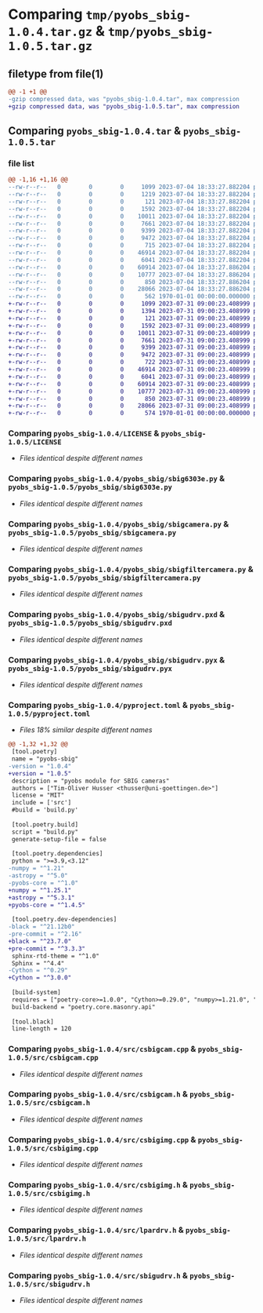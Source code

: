 # Comparing `tmp/pyobs_sbig-1.0.4.tar.gz` & `tmp/pyobs_sbig-1.0.5.tar.gz`

## filetype from file(1)

```diff
@@ -1 +1 @@
-gzip compressed data, was "pyobs_sbig-1.0.4.tar", max compression
+gzip compressed data, was "pyobs_sbig-1.0.5.tar", max compression
```

## Comparing `pyobs_sbig-1.0.4.tar` & `pyobs_sbig-1.0.5.tar`

### file list

```diff
@@ -1,16 +1,16 @@
--rw-r--r--   0        0        0     1099 2023-07-04 18:33:27.882204 pyobs_sbig-1.0.4/LICENSE
--rw-r--r--   0        0        0     1219 2023-07-04 18:33:27.882204 pyobs_sbig-1.0.4/build.py
--rw-r--r--   0        0        0      121 2023-07-04 18:33:27.882204 pyobs_sbig-1.0.4/pyobs_sbig/__init__.py
--rw-r--r--   0        0        0     1592 2023-07-04 18:33:27.882204 pyobs_sbig-1.0.4/pyobs_sbig/sbig6303e.py
--rw-r--r--   0        0        0    10011 2023-07-04 18:33:27.882204 pyobs_sbig-1.0.4/pyobs_sbig/sbigcamera.py
--rw-r--r--   0        0        0     7661 2023-07-04 18:33:27.882204 pyobs_sbig-1.0.4/pyobs_sbig/sbigfiltercamera.py
--rw-r--r--   0        0        0     9399 2023-07-04 18:33:27.882204 pyobs_sbig-1.0.4/pyobs_sbig/sbigudrv.pxd
--rw-r--r--   0        0        0     9472 2023-07-04 18:33:27.882204 pyobs_sbig-1.0.4/pyobs_sbig/sbigudrv.pyx
--rw-r--r--   0        0        0      715 2023-07-04 18:33:27.882204 pyobs_sbig-1.0.4/pyproject.toml
--rw-r--r--   0        0        0    46914 2023-07-04 18:33:27.882204 pyobs_sbig-1.0.4/src/csbigcam.cpp
--rw-r--r--   0        0        0     6041 2023-07-04 18:33:27.882204 pyobs_sbig-1.0.4/src/csbigcam.h
--rw-r--r--   0        0        0    60914 2023-07-04 18:33:27.886204 pyobs_sbig-1.0.4/src/csbigimg.cpp
--rw-r--r--   0        0        0    10777 2023-07-04 18:33:27.886204 pyobs_sbig-1.0.4/src/csbigimg.h
--rw-r--r--   0        0        0      850 2023-07-04 18:33:27.886204 pyobs_sbig-1.0.4/src/lpardrv.h
--rw-r--r--   0        0        0    28066 2023-07-04 18:33:27.886204 pyobs_sbig-1.0.4/src/sbigudrv.h
--rw-r--r--   0        0        0      562 1970-01-01 00:00:00.000000 pyobs_sbig-1.0.4/PKG-INFO
+-rw-r--r--   0        0        0     1099 2023-07-31 09:00:23.408999 pyobs_sbig-1.0.5/LICENSE
+-rw-r--r--   0        0        0     1394 2023-07-31 09:00:23.408999 pyobs_sbig-1.0.5/build.py
+-rw-r--r--   0        0        0      121 2023-07-31 09:00:23.408999 pyobs_sbig-1.0.5/pyobs_sbig/__init__.py
+-rw-r--r--   0        0        0     1592 2023-07-31 09:00:23.408999 pyobs_sbig-1.0.5/pyobs_sbig/sbig6303e.py
+-rw-r--r--   0        0        0    10011 2023-07-31 09:00:23.408999 pyobs_sbig-1.0.5/pyobs_sbig/sbigcamera.py
+-rw-r--r--   0        0        0     7661 2023-07-31 09:00:23.408999 pyobs_sbig-1.0.5/pyobs_sbig/sbigfiltercamera.py
+-rw-r--r--   0        0        0     9399 2023-07-31 09:00:23.408999 pyobs_sbig-1.0.5/pyobs_sbig/sbigudrv.pxd
+-rw-r--r--   0        0        0     9472 2023-07-31 09:00:23.408999 pyobs_sbig-1.0.5/pyobs_sbig/sbigudrv.pyx
+-rw-r--r--   0        0        0      722 2023-07-31 09:00:23.408999 pyobs_sbig-1.0.5/pyproject.toml
+-rw-r--r--   0        0        0    46914 2023-07-31 09:00:23.408999 pyobs_sbig-1.0.5/src/csbigcam.cpp
+-rw-r--r--   0        0        0     6041 2023-07-31 09:00:23.408999 pyobs_sbig-1.0.5/src/csbigcam.h
+-rw-r--r--   0        0        0    60914 2023-07-31 09:00:23.408999 pyobs_sbig-1.0.5/src/csbigimg.cpp
+-rw-r--r--   0        0        0    10777 2023-07-31 09:00:23.408999 pyobs_sbig-1.0.5/src/csbigimg.h
+-rw-r--r--   0        0        0      850 2023-07-31 09:00:23.408999 pyobs_sbig-1.0.5/src/lpardrv.h
+-rw-r--r--   0        0        0    28066 2023-07-31 09:00:23.408999 pyobs_sbig-1.0.5/src/sbigudrv.h
+-rw-r--r--   0        0        0      574 1970-01-01 00:00:00.000000 pyobs_sbig-1.0.5/PKG-INFO
```

### Comparing `pyobs_sbig-1.0.4/LICENSE` & `pyobs_sbig-1.0.5/LICENSE`

 * *Files identical despite different names*

### Comparing `pyobs_sbig-1.0.4/pyobs_sbig/sbig6303e.py` & `pyobs_sbig-1.0.5/pyobs_sbig/sbig6303e.py`

 * *Files identical despite different names*

### Comparing `pyobs_sbig-1.0.4/pyobs_sbig/sbigcamera.py` & `pyobs_sbig-1.0.5/pyobs_sbig/sbigcamera.py`

 * *Files identical despite different names*

### Comparing `pyobs_sbig-1.0.4/pyobs_sbig/sbigfiltercamera.py` & `pyobs_sbig-1.0.5/pyobs_sbig/sbigfiltercamera.py`

 * *Files identical despite different names*

### Comparing `pyobs_sbig-1.0.4/pyobs_sbig/sbigudrv.pxd` & `pyobs_sbig-1.0.5/pyobs_sbig/sbigudrv.pxd`

 * *Files identical despite different names*

### Comparing `pyobs_sbig-1.0.4/pyobs_sbig/sbigudrv.pyx` & `pyobs_sbig-1.0.5/pyobs_sbig/sbigudrv.pyx`

 * *Files identical despite different names*

### Comparing `pyobs_sbig-1.0.4/pyproject.toml` & `pyobs_sbig-1.0.5/pyproject.toml`

 * *Files 18% similar despite different names*

```diff
@@ -1,32 +1,32 @@
 [tool.poetry]
 name = "pyobs-sbig"
-version = "1.0.4"
+version = "1.0.5"
 description = "pyobs module for SBIG cameras"
 authors = ["Tim-Oliver Husser <thusser@uni-goettingen.de>"]
 license = "MIT"
 include = ['src']
 #build = 'build.py'
 
 [tool.poetry.build]
 script = "build.py"
 generate-setup-file = false
 
 [tool.poetry.dependencies]
 python = ">=3.9,<3.12"
-numpy = "^1.21"
-astropy = "^5.0"
-pyobs-core = "^1.0"
+numpy = "^1.25.1"
+astropy = "^5.3.1"
+pyobs-core = "^1.4.5"
 
 [tool.poetry.dev-dependencies]
-black = "^21.12b0"
-pre-commit = "^2.16"
+black = "^23.7.0"
+pre-commit = "^3.3.3"
 sphinx-rtd-theme = "^1.0"
 Sphinx = "^4.4"
-Cython = "^0.29"
+Cython = "^3.0.0"
 
 [build-system]
 requires = ["poetry-core>=1.0.0", "Cython>=0.29.0", "numpy>=1.21.0", "setuptools"]
 build-backend = "poetry.core.masonry.api"
 
 [tool.black]
 line-length = 120
```

### Comparing `pyobs_sbig-1.0.4/src/csbigcam.cpp` & `pyobs_sbig-1.0.5/src/csbigcam.cpp`

 * *Files identical despite different names*

### Comparing `pyobs_sbig-1.0.4/src/csbigcam.h` & `pyobs_sbig-1.0.5/src/csbigcam.h`

 * *Files identical despite different names*

### Comparing `pyobs_sbig-1.0.4/src/csbigimg.cpp` & `pyobs_sbig-1.0.5/src/csbigimg.cpp`

 * *Files identical despite different names*

### Comparing `pyobs_sbig-1.0.4/src/csbigimg.h` & `pyobs_sbig-1.0.5/src/csbigimg.h`

 * *Files identical despite different names*

### Comparing `pyobs_sbig-1.0.4/src/lpardrv.h` & `pyobs_sbig-1.0.5/src/lpardrv.h`

 * *Files identical despite different names*

### Comparing `pyobs_sbig-1.0.4/src/sbigudrv.h` & `pyobs_sbig-1.0.5/src/sbigudrv.h`

 * *Files identical despite different names*

